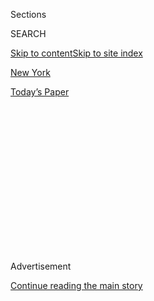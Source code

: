 <div id="app">

<div>

<div>

<div>

<div class="NYTAppHideMasthead css-1q2w90k e1suatyy0">

<div class="section css-ui9rw0 e1suatyy2">

<div class="css-eph4ug er09x8g0">

<div class="css-6n7j50">

</div>

<span class="css-1dv1kvn">Sections</span>

<div class="css-10488qs">

<span class="css-1dv1kvn">SEARCH</span>

</div>

[Skip to content](#site-content)[Skip to site index](#site-index)

</div>

<div id="masthead-section-label" class="css-1wr3we4 eaxe0e00">

[New
York](https://www.nytimes3xbfgragh.onion/section/nyregion)

</div>

<div class="css-10698na e1huz5gh0">

</div>

</div>

<div id="masthead-bar-one" class="section hasLinks css-15hmgas e1csuq9d3">

<div class="css-uqyvli e1csuq9d0">

</div>

<div class="css-1uqjmks e1csuq9d1">

</div>

<div class="css-9e9ivx">

[](https://myaccount.nytimes3xbfgragh.onion/auth/login?response_type=cookie&client_id=vi)

</div>

<div class="css-1bvtpon e1csuq9d2">

[Today’s
Paper](https://www.nytimes3xbfgragh.onion/section/todayspaper)

</div>

</div>

</div>

</div>

<div data-aria-hidden="false">

<div id="site-content" data-role="main">

<div>

<div class="css-1aor85t" style="opacity:0.000000001;z-index:-1;visibility:hidden">

<div class="css-1hqnpie">

<div class="css-epjblv">

<span class="css-17xtcya">[New
York](/section/nyregion)</span><span class="css-x15j1o">|</span><span class="css-fwqvlz">With
Largest Staff Ever, New York City Reimagines How It
Works</span>

</div>

<div class="css-k008qs">

<div class="css-1iwv8en">

<span class="css-18z7m18"></span>

<div>

</div>

</div>

<span class="css-1n6z4y">https://nyti.ms/2tsOMqR</span>

<div class="css-1705lsu">

<div class="css-4xjgmj">

<div class="css-4skfbu" data-role="toolbar" data-aria-label="Social Media Share buttons, Save button, and Comments Panel with current comment count" data-testid="share-tools">

  - 
  - 
  - 
  - 
    
    <div class="css-6n7j50">
    
    </div>

  - 
  - 

</div>

</div>

</div>

</div>

</div>

</div>

<div class="css-13pd83m">

</div>

<div id="top-wrapper" class="css-1sy8kpn">

<div id="top-slug" class="css-l9onyx">

Advertisement

</div>

[Continue reading the main
story](#after-top)

<div class="ad top-wrapper" style="text-align:center;height:100%;display:block;min-height:250px">

<div id="top" class="place-ad" data-position="top" data-size-key="top">

</div>

</div>

<div id="after-top">

</div>

</div>

<div id="sponsor-wrapper" class="css-1hyfx7x">

<div id="sponsor-slug" class="css-19vbshk">

Supported by

</div>

[Continue reading the main
story](#after-sponsor)

<div id="sponsor" class="ad sponsor-wrapper" style="text-align:center;height:100%;display:block">

</div>

<div id="after-sponsor">

</div>

</div>

<div class="css-1vkm6nb ehdk2mb0">

# With Largest Staff Ever, New York City Reimagines How It Works

</div>

<div class="css-79elbk" data-testid="photoviewer-wrapper">

<div class="css-z3e15g" data-testid="photoviewer-wrapper-hidden">

</div>

<div class="css-1a48zt4 ehw59r15" data-testid="photoviewer-children">

![<span class="css-16f3y1r e13ogyst0" data-aria-hidden="true">Contractors
for the city’s Sanitation Department distributed composting bins last
month in Brooklyn. Nearly every city agency has more workers since Mayor
Bill de Blasio took
office.</span><span class="css-cnj6d5 e1z0qqy90" itemprop="copyrightHolder"><span class="css-1ly73wi e1tej78p0">Credit...</span><span><span>Sam
Hodgson for The New York
Times</span></span></span>](https://static01.graylady3jvrrxbe.onion/images/2017/06/16/nyregion/16HEADCOUNT1/00HEADCOUNT1-articleLarge.jpg?quality=75&auto=webp&disable=upscale)

</div>

</div>

<div class="css-xt80pu e12qa4dv0">

<div class="css-18e8msd">

<div class="css-vp77d3 epjyd6m0">

<div class="css-1baulvz">

By [<span class="css-1baulvz last-byline" itemprop="name">J. David
Goodman</span>](http://www.nytimes3xbfgragh.onion/by/j-david-goodman)

</div>

</div>

  - June 15,
    2017

  - 
    
    <div class="css-4xjgmj">
    
    <div class="css-d8bdto" data-role="toolbar" data-aria-label="Social Media Share buttons, Save button, and Comments Panel with current comment count" data-testid="share-tools">
    
      - 
      - 
      - 
      - 
        
        <div class="css-6n7j50">
        
        </div>
    
      - 
      - 
    
    </div>
    
    </div>

</div>

</div>

<div class="section meteredContent css-1r7ky0e" name="articleBody" itemprop="articleBody">

<div class="css-1fanzo5 StoryBodyCompanionColumn">

<div class="css-53u6y8">

After serving a tour in the sticky rice and fruit fields of northeast
Thailand for the Peace Corps, Leanne Spaulding landed a job at a
Virginia-based trade association, working her way to a master’s degree
from Duke University in environmental management.

Now Ms. Spaulding is in New York, where she was recently hired by the
city’s Sanitation Department.

Her duties, naturally, involve garbage, but not in the traditional
sense: Ms. Spaulding is trying to help sell residents of the nation’s
largest city on [its ambitious composting
effort](https://www.nytimes3xbfgragh.onion/2017/06/02/nyregion/compost-organic-recycling-new-york-city.html).
In that respect, her job is like thousands of others added in recent
years that are slowly changing the day-to-day face of government
service.

There are now nearly 294,000 full-time city employees, more than at any
point in the city’s history. [The
growth](https://www.nytimes3xbfgragh.onion/2016/10/12/nyregion/bill-de-blasio-government-jobs.html)
under Mayor Bill de Blasio comes at a time of record revenues in a
booming city, and has been across the board; nearly every city agency
now employs more workers than it did in 2014, when the mayor took
office.

The hiring has allowed the de Blasio administration to restaff agencies
that were cut back by Mayor Michael R. Bloomberg after the economic
downturn of 2008. But Mr. de Blasio has gone far further, expanding the
work force beyond its pre-recession peak, a costly investment that is
not without risk: the city could be vulnerable to an economic downturn.

</div>

</div>

<div class="css-1fanzo5 StoryBodyCompanionColumn">

<div class="css-53u6y8">

A [report from
Moody’s](https://www.moodys.com/research/Moodys-New-York-Citys-robust-and-diverse-economy-drives-growth--PR_361053)
earlier this year heralded the diversity in the city’s economy, but
noted that the city’s debt service, pension and retiree health care
costs were growing rapidly. “Increasing headcount brings added costs
with it in the future,” said Nick Samuels, a senior credit officer and
the author of the report. “Keeping up with that over time will require
additional economic growth.”

</div>

</div>

<div class="css-79elbk" data-testid="photoviewer-wrapper">

<div class="css-z3e15g" data-testid="photoviewer-wrapper-hidden">

</div>

<div class="css-1a48zt4 ehw59r15" data-testid="photoviewer-children">

![<span class="css-16f3y1r e13ogyst0" data-aria-hidden="true">Leanne
Spaulding, a composting expert recently hired by the city, in Brooklyn
last month. Her job is to help sell New Yorkers on the city’s growing
composting
effort.</span><span class="css-cnj6d5 e1z0qqy90" itemprop="copyrightHolder"><span class="css-1ly73wi e1tej78p0">Credit...</span><span>Sam
Hodgson for The New York
Times</span></span>](https://static01.graylady3jvrrxbe.onion/images/2017/06/16/nyregion/16HEADCOUNT2/00HEADCOUNT2-articleLarge.jpg?quality=75&auto=webp&disable=upscale)

</div>

</div>

<div class="css-1fanzo5 StoryBodyCompanionColumn">

<div class="css-53u6y8">

Carol Kellermann, the president of the nonprofit Citizens Budget
Commission, a fiscal watchdog group, questioned Mr. de Blasio’s decision
to rapidly grow the city’s head count during flush times, saying that it
made it more likely that new rounds of painful layoffs could be
necessary in the city’s future.

“You don’t have to keep adding people every year,” she said. “You could
manage what you have and use the staff that you have to run programs.
Find a way to do the things you want to do with the existing work
force.”

Mr. de Blasio is instead betting that the city can weather future
economic shoals by setting aside reserves. And he remains committed to
an expansive vision of government — perhaps most evident in the surge in
hiring among the city’s uniformed and law enforcement agencies: the
Police, Fire, Correction and Sanitation Departments, [as well as the
anticorruption](https://www.nytimes3xbfgragh.onion/2017/05/22/nyregion/new-york-jails-staffing.html)
Department of Investigation.

</div>

</div>

<div class="css-1fanzo5 StoryBodyCompanionColumn">

<div class="css-53u6y8">

The Fire Department has expanded its civilian work force by 20 percent
since June 2014, including more than 800 new emergency medical
technicians. The new hiring has allowed the department to refocus on its
[most pressing
calls](https://cbcny.org/advocacy/cbc-report-calls-transforming-fdnys-response-medical-emergencies)
— cardiac arrests and other medical emergencies — at a time when New
York had fewer fatal fires last year than at any point in 100 years.

Police officers have been given unstructured time to engage with
neighborhood residents and hear complaints, eschewing the blare of the
radio for
conversations.

</div>

</div>

<div class="css-79elbk" data-testid="photoviewer-wrapper">

<div class="css-z3e15g" data-testid="photoviewer-wrapper-hidden">

</div>

<div class="css-1a48zt4 ehw59r15" data-testid="photoviewer-children">

<div class="css-1xdhyk6 erfvjey0">

<span class="css-1ly73wi e1tej78p0">Image</span>

<div class="css-zjzyr8">

<div data-testid="lazyimage-container" style="height:257.77777777777777px">

</div>

</div>

</div>

<span class="css-16f3y1r e13ogyst0" data-aria-hidden="true">Capt. Jason
Saffon of the Fire Department’s Emergency Medical Service, second from
left, and Fritz Joseph, a paramedic, far right, helped a woman who was
struck by a car last month in the
Bronx.</span><span class="css-cnj6d5 e1z0qqy90" itemprop="copyrightHolder"><span class="css-1ly73wi e1tej78p0">Credit...</span><span>Chang
W. Lee/The New York Times</span></span>

</div>

</div>

<div class="css-1fanzo5 StoryBodyCompanionColumn">

<div class="css-53u6y8">

Sanitation workers are now flanked by civilian outreach teams in blue
dress shirts with expertise in project management and mulch, helping New
Yorkers make sense of its new composting plan.

And the Department of Investigation has added inspectors general for the
police as well as the city’s hospitals, growing faster than every other
area of city government. Its full-time staff of 352 is up almost 70
percent from where it was three years ago.

“Additional police officers. Additional traffic enforcement agents.
Additional pre-K teachers. Additional correction officers,” Mr. de
Blasio said at a recent news conference. “All that makes sense.”

All that also costs money: The city spent almost $44 billion on its work
force in the 2016 fiscal year, [according to budget
documents](http://www1.nyc.gov/assets/omb/downloads/pdf/exec17-fp.pdf),
and that is expected to rise to $51 billion by 2020.

</div>

</div>

<div class="css-1fanzo5 StoryBodyCompanionColumn">

<div class="css-53u6y8">

Mr. de Blasio has been sensitive to the long-term implications of the
city’s growing work force, from pensions to benefits: The average
pension cost per employee of the city government is about $29,500 a year
out of a total average compensation of $140,000, according to an
analysis by the Citizens Budget Commission of the current fiscal year’s
personnel spending and actual city head
count.

</div>

</div>

<div class="css-79elbk" data-testid="photoviewer-wrapper">

<div class="css-z3e15g" data-testid="photoviewer-wrapper-hidden">

</div>

<div class="css-1a48zt4 ehw59r15" data-testid="photoviewer-children">

<div class="css-1xdhyk6 erfvjey0">

<span class="css-1ly73wi e1tej78p0">Image</span>

<div class="css-zjzyr8">

<div data-testid="lazyimage-container" style="height:257.77777777777777px">

</div>

</div>

</div>

<span class="css-16f3y1r e13ogyst0" data-aria-hidden="true">Mr. Joseph,
a Bronx paramedic since 1997, is part of a program that uses a so-called
fly car, which is meant to reach patients on the street more quickly
than an
ambulance.</span><span class="css-cnj6d5 e1z0qqy90" itemprop="copyrightHolder"><span class="css-1ly73wi e1tej78p0">Credit...</span><span>Chang
W. Lee/The New York Times</span></span>

</div>

</div>

<div class="css-1fanzo5 StoryBodyCompanionColumn">

<div class="css-53u6y8">

The mayor’s latest budget set aside $1.2 billion in reserves and adding
hundreds of millions to a retiree health benefit trust fund. Mr. de
Blasio has said that, if and when hard times return, he would not oppose
cutting back.

The Bloomberg administration laid off thousands of workers after the
recessions of 2002 and 2008, refilling those positions when the economy
turned around. That created dramatic swings that “are not conducive to
stable, consistent delivery of city services,” Ms. Kellermann, of the
Citizens Budget Commission, said.

The trouble is that the mayor has few levers to pull on his own should
good times end. Under Mayor Bloomberg, the city raised property tax
rates in response to the recession. (A spokeswoman for Mr. de Blasio
said he had no plans to raise property taxes, but did not rule out ever
doing so.)

For the moment, more employees mean more and new tasks. But how that
plays out day to day is not always readily apparent.

</div>

</div>

<div class="css-1fanzo5 StoryBodyCompanionColumn">

<div class="css-53u6y8">

On a recent Thursday morning, a call came in requesting assistance for a
pedestrian hit by a car in the Bronx. Fritz Joseph, 45, a Bronx
paramedic since 1997, and his partner, Capt. Jason Saffon of the Fire
Department’s Emergency Medical Service, were the first to arrive — not
in an ambulance, but in a so-called fly car, a specially outfitted truck
that rushes to serious emergencies but does not transport
patients.

</div>

</div>

<div class="css-79elbk" data-testid="photoviewer-wrapper">

<div class="css-z3e15g" data-testid="photoviewer-wrapper-hidden">

</div>

<div class="css-1a48zt4 ehw59r15" data-testid="photoviewer-children">

<div class="css-1xdhyk6 erfvjey0">

<span class="css-1ly73wi e1tej78p0">Image</span>

<div class="css-zjzyr8">

<div data-testid="lazyimage-container" style="height:257.77777777777777px">

</div>

</div>

</div>

<span class="css-16f3y1r e13ogyst0" data-aria-hidden="true">Ms.
Spaulding, the composting expert, during the distribution of bins in
Brooklyn last month. The composting program has expanded to reach
hundreds of thousands of New Yorkers under Mayor Bill de
Blasio.</span><span class="css-cnj6d5 e1z0qqy90" itemprop="copyrightHolder"><span class="css-1ly73wi e1tej78p0">Credit...</span><span>Sam
Hodgson for The New York Times</span></span>

</div>

</div>

<div class="css-1fanzo5 StoryBodyCompanionColumn">

<div class="css-53u6y8">

The fly car — one of 10 in use in the Bronx, the first borough to try
the approach — is meant to reach patients on the street more quickly
than an ambulance, and to stay on the street when the emergency has
passed. It’s a system that has been used in other American cities as
well as in Europe.

“We definitely do more jobs,” Mr. Joseph said. “Almost one an hour.”

At the scene of the pedestrian accident, Mr. Joseph and Captain Saffon
arrived just before the ambulance. A woman had been struck at slow speed
in the parking lot of a Stop-and-Shop supermarket, and they helped her
up. It seemed that she would not need further help, but after learning
she was diabetic and testing her blood sugar, they decided to ride with
her in the ambulance to the emergency room, to begin an IV.

At the Sanitation Department, staff members have been hired to work at
its new transfer stations, to beef up its data-driven approach to snow
removal and garbage routes, to upgrade its garages to include bathrooms
for women, and to promote its composting initiative.

On a recent Friday morning in brownstone Brooklyn, some of the
Sanitation Department’s nonuniformed workers handed out small brown bags
filled with dirt from the city’s landfill that look like — and have been
mistaken for — artisanal coffee beans. The bags showcase the end product
of the composting process, and the dirt can be used in flowerpots and
gardens.

The Sanitation Department has grown its civilian ranks by 14 percent
since 2014 — to 2,150 workers, in addition to the 7,600 uniformed
sanitation employees — by recruiting people like Ms. Spaulding, the
composting expert.

On that Friday morning, Ms. Spaulding crisscrossed tree-lined streets in
Clinton Hill, as brown bins for food waste and yard clippings clattered
onto the doorsteps of unsuspecting homeowners, part of the city’s
efforts to meet its
[goal](https://www.nytimes3xbfgragh.onion/2014/05/31/nyregion/composting-in-new-york-city-pilot-program-expands.html)
of offering composting collection to all households by the end of 2018.

</div>

</div>

<div class="css-1fanzo5 StoryBodyCompanionColumn">

<div class="css-53u6y8">

Outreach workers passed by in Zipcars with magnetic city logos stuck to
the sides while rented box trucks double parked to deposit bins. Nearby,
two other workers set up at a table by Fort Greene Park to explain the
composting initiative, [which has
expanded](https://www.nytimes3xbfgragh.onion/2015/05/22/nyregion/with-compost-program-keeping-waste-from-going-to-waste.html)
to reach hundreds of thousands of New Yorkers under Mr. de Blasio.

“The unit that oversees this, it was three people,” Ms. Spaulding said,
wearing a shirt with the agency’s logo and the words Recycling and
Sustainability embroidered below. “It’s really exploded. I hope we grow
more. There’s a need for it.”

</div>

</div>

</div>

<div>

</div>

<div>

</div>

<div>

</div>

<div>

<div id="bottom-wrapper" class="css-1ede5it">

<div id="bottom-slug" class="css-l9onyx">

Advertisement

</div>

[Continue reading the main
story](#after-bottom)

<div id="bottom" class="ad bottom-wrapper" style="text-align:center;height:100%;display:block;min-height:90px">

</div>

<div id="after-bottom">

</div>

</div>

</div>

</div>

</div>

## Site Index

<div>

</div>

## Site Information Navigation

  - [© <span>2020</span> <span>The New York Times
    Company</span>](https://help.nytimes3xbfgragh.onion/hc/en-us/articles/115014792127-Copyright-notice)

<!-- end list -->

  - [NYTCo](https://www.nytco.com/)
  - [Contact
    Us](https://help.nytimes3xbfgragh.onion/hc/en-us/articles/115015385887-Contact-Us)
  - [Work with us](https://www.nytco.com/careers/)
  - [Advertise](https://nytmediakit.com/)
  - [T Brand Studio](http://www.tbrandstudio.com/)
  - [Your Ad
    Choices](https://www.nytimes3xbfgragh.onion/privacy/cookie-policy#how-do-i-manage-trackers)
  - [Privacy](https://www.nytimes3xbfgragh.onion/privacy)
  - [Terms of
    Service](https://help.nytimes3xbfgragh.onion/hc/en-us/articles/115014893428-Terms-of-service)
  - [Terms of
    Sale](https://help.nytimes3xbfgragh.onion/hc/en-us/articles/115014893968-Terms-of-sale)
  - [Site
    Map](https://spiderbites.nytimes3xbfgragh.onion)
  - [Help](https://help.nytimes3xbfgragh.onion/hc/en-us)
  - [Subscriptions](https://www.nytimes3xbfgragh.onion/subscription?campaignId=37WXW)

</div>

</div>

</div>

</div>
